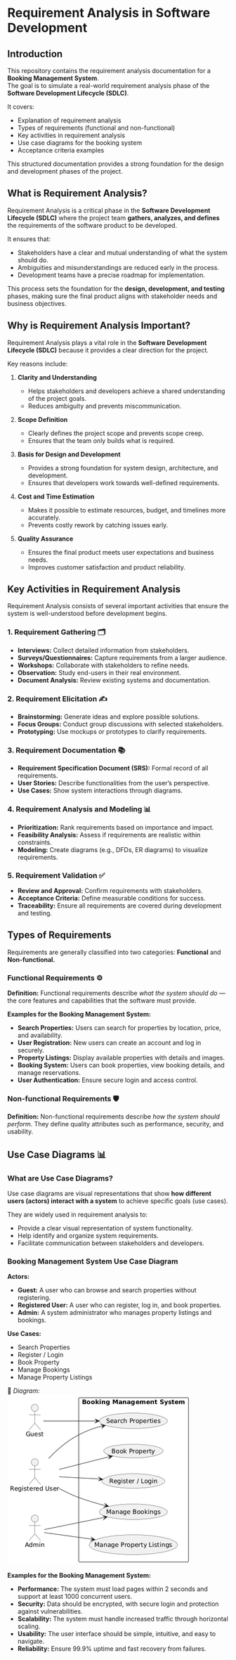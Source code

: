 # Requirement Analysis in Software Development

## Introduction
This repository contains the requirement analysis documentation for a **Booking Management System**.  
The goal is to simulate a real-world requirement analysis phase of the **Software Development Lifecycle (SDLC)**.  

It covers:  
- Explanation of requirement analysis  
- Types of requirements (functional and non-functional)  
- Key activities in requirement analysis  
- Use case diagrams for the booking system  
- Acceptance criteria examples  

This structured documentation provides a strong foundation for the design and development phases of the project.

## What is Requirement Analysis?

Requirement Analysis is a critical phase in the **Software Development Lifecycle (SDLC)** where the project team **gathers, analyzes, and defines** the requirements of the software product to be developed.  

It ensures that:  
- Stakeholders have a clear and mutual understanding of what the system should do.  
- Ambiguities and misunderstandings are reduced early in the process.  
- Development teams have a precise roadmap for implementation.  

This process sets the foundation for the **design, development, and testing** phases, making sure the final product aligns with stakeholder needs and business objectives.

## Why is Requirement Analysis Important?

Requirement Analysis plays a vital role in the **Software Development Lifecycle (SDLC)** because it provides a clear direction for the project.  

Key reasons include:  

1. **Clarity and Understanding**  
   - Helps stakeholders and developers achieve a shared understanding of the project goals.  
   - Reduces ambiguity and prevents miscommunication.  

2. **Scope Definition**  
   - Clearly defines the project scope and prevents scope creep.  
   - Ensures that the team only builds what is required.  

3. **Basis for Design and Development**  
   - Provides a strong foundation for system design, architecture, and development.  
   - Ensures that developers work towards well-defined requirements.  

4. **Cost and Time Estimation**  
   - Makes it possible to estimate resources, budget, and timelines more accurately.  
   - Prevents costly rework by catching issues early.  

5. **Quality Assurance**  
   - Ensures the final product meets user expectations and business needs.  
   - Improves customer satisfaction and product reliability.  


## Key Activities in Requirement Analysis

Requirement Analysis consists of several important activities that ensure the system is well-understood before development begins.  

### 1. Requirement Gathering 🗂️
- **Interviews:** Collect detailed information from stakeholders.  
- **Surveys/Questionnaires:** Capture requirements from a larger audience.  
- **Workshops:** Collaborate with stakeholders to refine needs.  
- **Observation:** Study end-users in their real environment.  
- **Document Analysis:** Review existing systems and documentation.  

### 2. Requirement Elicitation ✍️
- **Brainstorming:** Generate ideas and explore possible solutions.  
- **Focus Groups:** Conduct group discussions with selected stakeholders.  
- **Prototyping:** Use mockups or prototypes to clarify requirements.  

### 3. Requirement Documentation 📚
- **Requirement Specification Document (SRS):** Formal record of all requirements.  
- **User Stories:** Describe functionalities from the user’s perspective.  
- **Use Cases:** Show system interactions through diagrams.  

### 4. Requirement Analysis and Modeling 📊
- **Prioritization:** Rank requirements based on importance and impact.  
- **Feasibility Analysis:** Assess if requirements are realistic within constraints.  
- **Modeling:** Create diagrams (e.g., DFDs, ER diagrams) to visualize requirements.  

### 5. Requirement Validation ✅
- **Review and Approval:** Confirm requirements with stakeholders.  
- **Acceptance Criteria:** Define measurable conditions for success.  
- **Traceability:** Ensure all requirements are covered during development and testing.  


## Types of Requirements

Requirements are generally classified into two categories: **Functional** and **Non-functional.**

### Functional Requirements ⚙️
**Definition:** Functional requirements describe *what the system should do* — the core features and capabilities that the software must provide.  

**Examples for the Booking Management System:**  
- **Search Properties:** Users can search for properties by location, price, and availability.  
- **User Registration:** New users can create an account and log in securely.  
- **Property Listings:** Display available properties with details and images.  
- **Booking System:** Users can book properties, view booking details, and manage reservations.  
- **User Authentication:** Ensure secure login and access control.  

### Non-functional Requirements 🛡️
**Definition:** Non-functional requirements describe *how the system should perform*. They define quality attributes such as performance, security, and usability.  

## Use Case Diagrams 📊

### What are Use Case Diagrams?
Use case diagrams are visual representations that show **how different users (actors) interact with a system** to achieve specific goals (use cases).  

They are widely used in requirement analysis to:  
- Provide a clear visual representation of system functionality.  
- Help identify and organize system requirements.  
- Facilitate communication between stakeholders and developers.  

### Booking Management System Use Case Diagram

**Actors:**  
- **Guest:** A user who can browse and search properties without registering.  
- **Registered User:** A user who can register, log in, and book properties.  
- **Admin:** A system administrator who manages property listings and bookings.  

**Use Cases:**  
- Search Properties  
- Register / Login  
- Book Property  
- Manage Bookings  
- Manage Property Listings  

📌 *Diagram:*  
![Use Case Diagram](./alx-booking-uc.png)

**Examples for the Booking Management System:**  
- **Performance:** The system must load pages within 2 seconds and support at least 1000 concurrent users.  
- **Security:** Data should be encrypted, with secure login and protection against vulnerabilities.  
- **Scalability:** The system must handle increased traffic through horizontal scaling.  
- **Usability:** The user interface should be simple, intuitive, and easy to navigate.  
- **Reliability:** Ensure 99.9% uptime and fast recovery from failures.  

